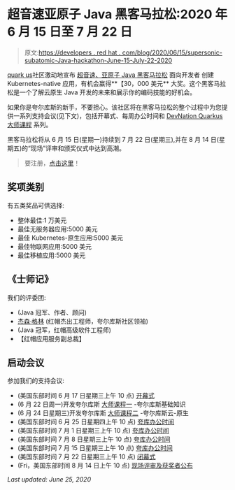 # 超音速亚原子 Java 黑客马拉松:2020 年 6 月 15 日至 7 月 22 日

> 原文:[https://developers . red hat . com/blog/2020/06/15/supersonic-subatomic-Java-hackathon-June-15-July-22-2020](https://developers.redhat.com/blog/2020/06/15/supersonic-subatomic-java-hackathon-june-15-july-22-2020)

[quark us](http://quarkus.io/)社区激动地宣布 [超音速、亚原子 Java 黑客马拉松](https://quarkus.devpost.com/) 面向开发者 创建 Kubernetes-native 应用，有机会赢得**【30，000 美元** 大奖。这个黑客马拉松是一个了解云原生 Java 开发的未来和展示你的编码技能的好机会。

如果你是夸尔库斯的新手，不要担心。该社区将在黑客马拉松的整个过程中为您提供一系列支持会议(见下文)，包括开幕式、每周办公时间和 [DevNation Quarkus 大师课程](https://developers.redhat.com/devnation/master-course/quarkus/?sc_cid=7013a000002gWC9AAM) 系列。

黑客马拉松将从 6 月 15 日(星期一)持续到 7 月 22 日(星期三),并在 8 月 14 日(星期五)的“现场”评审和颁奖仪式中达到高潮。

> 要注册，[点击这里](https://quarkus.devpost.com/)！

## 奖项类别

有五类奖品可供选择:

*   整体最佳:1 万美元
*   最佳无服务器应用:5000 美元
*   最佳 Kubernetes-原生应用:5000 美元
*   最佳物联网应用:5000 美元
*   最佳移植应用:5000 美元

## 《士师记》

我们的评委团:

*   [](https://twitter.com/AdamBien?s=20)(Java 冠军、作者、顾问)
*   [杰森·格林](https://twitter.com/jtgreene?s=20) (红帽杰出工程师，夸尔库斯社区领袖)
*   [](https://twitter.com/karesti?s=20)(Java 冠军，红帽高级软件工程师)
*   [](https://www.linkedin.com/in/ken-johnson-kzj/)【红帽应用服务副总裁】

## **启动会议**

参加我们的支持会议:

*   (美国东部时间 6 月 17 日星期三上午 10 点) [开幕式](https://youtube.com/quarkusio/live)
*   (6 月 22 日周一)开发夸尔库斯 [大师课程一](https://developers.redhat.com/devnation/master-course/quarkus/?sc_cid=7013a000002gWC9AAM) -夸尔库斯基础知识
*   (6 月 24 日星期三)开发夸尔库斯 [大师课程二](https://developers.redhat.com/devnation/master-course/quarkus/?sc_cid=7013a000002gWC9AAM) -夸尔库斯云-原生
*   (美国东部时间 6 月 25 日星期四上午 10 点) [夸库办公时间](https://youtube.com/quarkusio/live)
*   (美国东部时间 7 月 1 日星期三上午 10 点) [夸库办公时间](https://youtube.com/quarkusio/live)
*   (美国东部时间 7 月 8 日星期三上午 10 点) [夸库办公时间](https://youtube.com/quarkusio/live)
*   (美国东部时间 7 月 15 日星期三上午 10 点) [夸库办公时间](https://youtube.com/quarkusio/live)
*   (美国东部时间 7 月 22 日星期三上午 10 点) [闭幕式](https://youtube.com/quarkusio/live)
*   (Fri，美国东部时间 8 月 14 日上午 10 点) [现场评审及获奖者公布](https://youtube.com/quarkusio/live)

*Last updated: June 25, 2020*